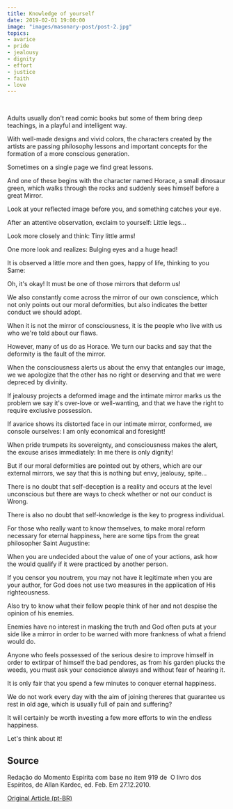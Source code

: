 ```yaml
---
title: Knowledge of yourself
date: 2019-02-01 19:00:00
image: "images/masonary-post/post-2.jpg"
topics: 
- avarice
- pride
- jealousy
- dignity
- effort
- justice
- faith
- love
---
```

 

Adults usually don't read comic books but some of them bring
deep teachings, in a playful and intelligent way.

With well-made designs and vivid colors, the characters created by the artists
are passing philosophy lessons and important concepts for the formation of a
more conscious generation.

Sometimes on a single page we find great lessons.

And one of these begins with the character named Horace, a small dinosaur
green, which walks through the rocks and suddenly sees himself before a great
Mirror.

Look at your reflected image before you, and something catches your eye.

After an attentive observation, exclaim to yourself: Little legs...

Look more closely and think: Tiny little arms!

One more look and realizes: Bulging eyes and a huge head!

It is observed a little more and then goes, happy of life, thinking to you
Same:

Oh, it's okay! It must be one of those mirrors that deform us!

We also constantly come across the mirror of our own
conscience, which not only points out our moral deformities, but also indicates the
better conduct we should adopt.

When it is not the mirror of consciousness, it is the people who live with us who
we're told about our flaws.

However, many of us do as Horace. We turn our backs and say that the
deformity is the fault of the mirror.

When the consciousness alerts us about the envy that entangles our image, we
we apologize that the other has no right or deserving and that we were
depreced by divinity.

If jealousy projects a deformed image and the intimate mirror marks us the
problem we say it's over-love or well-wanting, and that we have the right to
require exclusive possession.

If avarice shows its distorted face in our intimate mirror, conformed,
we console ourselves: I am only economical and foresight!

When pride trumpets its sovereignty, and consciousness makes the alert, the
excuse arises immediately: In me there is only dignity!

But if our moral deformities are pointed out by others, which are our
external mirrors, we say that this is nothing but envy, jealousy, spite...

There is no doubt that self-deception is a reality and occurs at the level
unconscious but there are ways to check whether or not our conduct is
Wrong.

There is also no doubt that self-knowledge is the key to progress
individual.

For those who really want to know themselves, to make moral reform
necessary for eternal happiness, here are some tips from the great philosopher Saint
Augustine:

When you are undecided about the value of one of your actions, ask how the
would qualify if it were practiced by another person.

If you censor you noutrem, you may not have it legitimate when you are your author,
for God does not use two measures in the application of His righteousness.

Also try to know what their fellow people think of her and not despise the
opinion of his enemies.

Enemies have no interest in masking the truth and God often
puts at your side like a mirror in order to be warned with more
frankness of what a friend would do.

Anyone who feels possessed of the serious desire to improve himself in order to
extirpar of himself the bad pendores, as from his garden plucks the weeds,
you must ask your conscience always and without fear of hearing it.

It is only fair that you spend a few minutes to conquer eternal happiness.

We do not work every day with the aim of joining thereres that guarantee us
rest in old age, which is usually full of pain and suffering?

It will certainly be worth investing a few more efforts to win the
endless happiness.

Let's think about it!



## Source
Redação do Momento Espírita com base no item 919 de  O livro dos Espíritos, de
Allan Kardec, ed. Feb.
Em 27.12.2010.


[Original Article (pt-BR)](http://www.momento.com.br/pt/ler_texto.php?id=1435)

